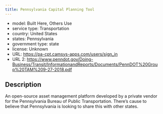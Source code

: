 ```yaml
---
title: Pennsylvania Capital Planning Tool
---
```


- model: Built Here, Others Use
- service type: Transportation
- country: United States
- states: Pennsylvania
- government type: state
- license: Unknown
- URL: https://pa-cpt.camsys-apps.com/users/sign_in
- URL 2: https://www.penndot.gov/Doing-Business/Transit/InformationandReports/Documents/PennDOT%20Group%20TAM%209-27-2018.pdf

## Description
An open-source asset management platform developed by a private vendor for the Pennsylvania Bureau of Public Transportation. There’s cause to believe that Pennsylvania is looking to share this with other states.

